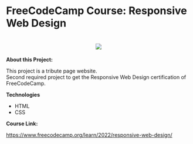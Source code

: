# FreeCodeCamp Course: Responsive Web Design 

<h1 align="center"> <img src="img/gif.gif"></h1>


**About this Project:**

This project is a tribute page website. <br /> 
Second required project to get the Responsive Web Design certification of FreeCodeCamp. 

**Technologies**
- HTML
- CSS

**Course Link:**

https://www.freecodecamp.org/learn/2022/responsive-web-design/
